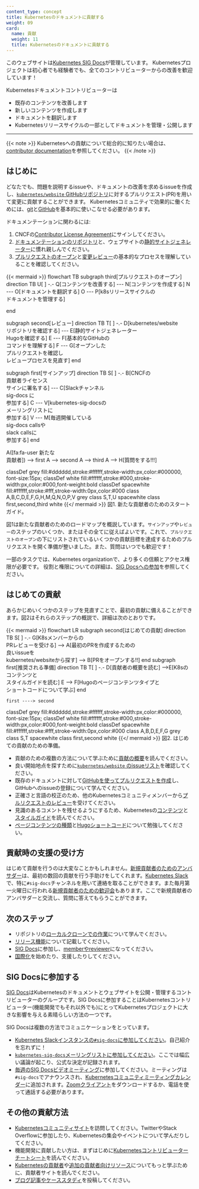 ```yaml
---
content_type: concept
title: Kubernetesのドキュメントに貢献する
weight: 09
card:
  name: 貢献
  weight: 11
  title: Kubernetesのドキュメントに貢献する
---
```



このウェブサイトは[Kubernetes SIG Docs](/docs/contribute/#get-involved-with-sig-docs)が管理しています。
Kubernetesプロジェクトは初心者でも経験者でも、全てのコントリビューターからの改善を歓迎しています！

Kubernetesドキュメントコントリビューターは

- 既存のコンテンツを改善します
- 新しいコンテンツを作成します
- ドキュメントを翻訳します
- Kubernetesリリースサイクルの一部としてドキュメントを管理・公開します

---

{{< note >}}
Kubernetesへの貢献について総合的に知りたい場合は、[contributor documentation](https://www.kubernetes.dev/docs/)を参照してください。
{{< /note >}}

<!-- body -->

## はじめに

どなたでも、問題を説明するissueや、ドキュメントの改善を求めるissueを作成し、[`kubernetes/website` GitHubリポジトリ](https://github.com/kubernetes/website)に対するプルリクエスト(PR)を用いて変更に貢献することができます。
Kubernetesコミュニティで効果的に働くためには、[git](https://git-scm.com/)と[GitHub](https://skills.github.com/)を基本的に使いこなせる必要があります。

ドキュメンテーションに関わるには:

1. CNCFの[Contributor License Agreement](https://github.com/kubernetes/community/blob/master/CLA.md)にサインしてください。
2. [ドキュメンテーションのリポジトリ](https://github.com/kubernetes/website)と、ウェブサイトの[静的サイトジェネレーター](https://gohugo.io)に慣れ親しんでください。
3. [プルリクエストのオープン](/docs/contribute/new-content/open-a-pr/)と[変更レビュー](/ja/docs/contribute/review/reviewing-prs/)の基本的なプロセスを理解していることを確認してください。

<!-- See https://github.com/kubernetes/website/issues/28808 for live-editor URL to this figure -->
<!-- You can also cut/paste the mermaid code into the live editor at https://mermaid-js.github.io/mermaid-live-editor to play around with it -->

{{< mermaid >}}
flowchart TB
subgraph third[プルリクエストのオープン]
direction TB
U[ ] -.-
Q[コンテンツを改善する] --- N[コンテンツを作成する]
N --- O[ドキュメントを翻訳する]
O --- P[k8sリリースサイクルの <br>ドキュメントを管理する]

end

subgraph second[レビュー]
direction TB
   T[ ] -.-
   D[kubernetes/website <br>リポジトリを確認する] --- E[静的サイトジェネレーター <br>Hugoを確認する]
   E --- F[基本的なGitHubの <br>コマンドを理解する]
   F --- G[オープンした <br>プルリクエストを確認し <br>レビュープロセスを見直す]
end

subgraph first[サインアップ]
    direction TB
    S[ ] -.-
    B[CNCFの <br>貢献者ライセンス <br>サインに署名する] --- C[Slackチャンネル <br>sig-docs に<br>参加する]
    C --- V[kubernetes-sig-docsの<br> メーリングリストに <br>参加する]
    V --- M[毎週開催している <br>sig-docs callsや<br> slack callsに <br>参加する]
end

A([fa:fa-user 新たな<br>貢献者]) --> first
A --> second
A --> third
A --> H[質問をする!!!]


classDef grey fill:#dddddd,stroke:#ffffff,stroke-width:px,color:#000000, font-size:15px;
classDef white fill:#ffffff,stroke:#000,stroke-width:px,color:#000,font-weight:bold
classDef spacewhite fill:#ffffff,stroke:#fff,stroke-width:0px,color:#000
class A,B,C,D,E,F,G,H,M,Q,N,O,P,V grey
class S,T,U spacewhite
class first,second,third white
{{</ mermaid >}}
図1. 新たな貢献者のためのスタートガイド。

図1は新たな貢献者のためのロードマップを概説しています。`サインアップ`や`レビュー`のステップのいくつか、またはその全てに従えばよいです。これで、`プルリクエストのオープン`の下にリストされているいくつかの貢献目標を達成するためのプルリクエストを開く準備が整いました。また、質問はいつでも歓迎です！

一部のタスクでは、Kubernetes organizationで、より多くの信頼とアクセス権限が必要です。
役割と権限についての詳細は、[SIG Docsへの参加](/ja/docs/contribute/participate/)を参照してください。

## はじめての貢献

あらかじめいくつかのステップを見直すことで、最初の貢献に備えることができます。図2はそれらのステップの概説で、詳細は次のとおりです。

<!-- See https://github.com/kubernetes/website/issues/28808 for live-editor URL to this figure -->
<!-- You can also cut/paste the mermaid code into the live editor at https://mermaid-js.github.io/mermaid-live-editor to play around with it -->

{{< mermaid >}}
flowchart LR
    subgraph second[はじめての貢献]
    direction TB
    S[ ] -.-
    G[K8sメンバーからの <br>PRレビューを受ける] -->
    A[最初のPRを作成するための <br>良いissueを <br>kubernetes/websiteから探す] --> B[PRをオープンする!!]
    end
    subgraph first[推奨される準備]
    direction TB
       T[ ] -.-
       D[貢献者の概要を読む] -->E[K8sのコンテンツと<br> スタイルガイドを読む]
       E --> F[Hugoのページコンテンツタイプと <br>ショートコードについて学ぶ]
    end


    first ----> second


classDef grey fill:#dddddd,stroke:#ffffff,stroke-width:px,color:#000000, font-size:15px;
classDef white fill:#ffffff,stroke:#000,stroke-width:px,color:#000,font-weight:bold
classDef spacewhite fill:#ffffff,stroke:#fff,stroke-width:0px,color:#000
class A,B,D,E,F,G grey
class S,T spacewhite
class first,second white
{{</ mermaid >}}
図2. はじめての貢献のための準備。

- 貢献のための複数の方法について学ぶために[貢献の概要](/ja/docs/contribute/new-content/)を読んでください。
- 良い開始地点を探すために[`kubernetes/website` のissueリスト](https://github.com/kubernetes/website/issues/)を確認してください。
- 既存のドキュメントに対して[GitHubを使ってプルリクエストを作成](/docs/contribute/new-content/open-a-pr/#changes-using-github)し、GitHubへのissueの登録について学んでください。
- 正確さと言語の校正のため、他のKubernetesコミュニティメンバーから[プルリクエストのレビュー](/docs/contribute/review/reviewing-prs/)を受けてください。
- 見識のあるコメントを残せるようにするため、Kubernetesの[コンテンツ](/ja/docs/contribute/style/content-guide/)と[スタイルガイド](/docs/contribute/style/style-guide/)を読んでください。
- [ページコンテンツの種類](/docs/contribute/style/page-content-types/)と[Hugoショートコード](/docs/contribute/style/hugo-shortcodes/)について勉強してください。

## 貢献時の支援の受け方

はじめて貢献を行うのは大変なことかもしれません。[新規貢献者のためのアンバサダー](https://github.com/kubernetes/website#new-contributor-ambassadors)は、最初の数回の貢献を行う手助けをしてくれます。[Kubernetes Slack](https://slack.k8s.io/)で、特に`#sig-docs`チャンネルを用いて連絡を取ることができます。また毎月第一火曜日に行われる[新規貢献者のための歓迎会](https://www.kubernetes.dev/resources/calendar/)もあります。ここで新規貢献者のアンバサダーと交流し、質問に答えてもらうことができます。

## 次のステップ

- リポジトリの[ローカルクローンでの作業](/docs/contribute/new-content/open-a-pr/#fork-the-repo)について学んでください。
- [リリース機能](/docs/contribute/new-content/new-features/)について記載してください。
- [SIG Docs](/ja/docs/contribute/participate/)に参加し、[memberやreviewer](/docs/contribute/participate/roles-and-responsibilities/)になってください。
- [国際化](/ja/docs/contribute/localization/)を始めたり、支援したりしてください。

## SIG Docsに参加する

[SIG Docs](/ja/docs/contribute/participate/)はKubernetesのドキュメントとウェブサイトを公開・管理するコントリビューターのグループです。SIG Docsに参加することはKubernetesコントリビューター(機能開発でもそれ以外でも)にとってKubernetesプロジェクトに大きな影響を与える素晴らしい方法の一つです。

SIG Docsは複数の方法でコミュニケーションをとっています。

- [Kubernetes Slackインスタンスの`#sig-docs`に参加してください](https://slack.k8s.io/)。自己紹介を忘れずに！
- [`kubernetes-sig-docs`メーリングリストに参加してください](https://groups.google.com/forum/#!forum/kubernetes-sig-docs)。ここでは幅広い議論が起こり、公式な決定が記録されます。
- [毎週のSIG Docsビデオミーティング](https://github.com/kubernetes/community/tree/master/sig-docs)に参加してください。ミーティングは `#sig-docs`でアナウンスされ、[Kubernetesコミュニティミーティングカレンダー](https://calendar.google.com/calendar/embed?src=cgnt364vd8s86hr2phapfjc6uk%40group.calendar.google.com&ctz=America/Los_Angeles)に追加されます。[Zoomクライアント](https://zoom.us/download)をダウンロードするか、電話を使って通話する必要があります。

## その他の貢献方法

- [Kubernetesコミュニティサイト](/community/)を訪問してください。TwitterやStack Overflowに参加したり、Kubernetesの集会やイベントについて学んだりしてください。
- 機能開発に貢献したい方は、まずはじめに[Kubernetesコントリビューターチートシート](https://github.com/kubernetes/community/blob/master/contributors/guide/contributor-cheatsheet/README-ja.md)を読んでください。
- [Kubernetesの貢献者](https://www.kubernetes.dev/)や[追加の貢献者向けリソース](https://www.kubernetes.dev/resources/)についてもっと学ぶために、貢献者サイトを読んでください。
- [ブログ記事やケーススタディ](/docs/contribute/new-content/blogs-case-studies/)を投稿してください。
